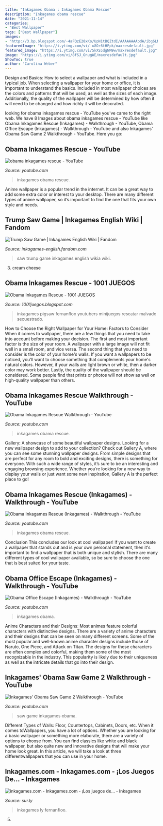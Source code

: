 ```yaml
---
title: "Inkagames Obama : Inkagames Obama Rescue"
description: "Inkagames obama rescue"
date: "2021-11-14"
categories:
- "Best Wallpaper"
tags: ["Best Wallpaper"]
images:
- "http://3.bp.blogspot.com/-4aFQzE28xKo/UpN1tBQZtdI/AAAAAAAAbdA/ibg6LNkzDkU/s1600/obama-inkagames-rescue.jpg"
featuredImage: "https://i.ytimg.com/vi/-u8Or6tHPpk/maxresdefault.jpg"
featured_image: "https://i.ytimg.com/vi/5kXS5dgNM9w/maxresdefault.jpg"
image: "https://i.ytimg.com/vi/8fSJ_OnugWE/maxresdefault.jpg"
ShowToc: true
author: "Carolina Weber"
---
```



Design and Basics: How to select a wallpaper and what is included in a typical job.
When selecting a wallpaper for your home or office, it is important to understand the basics. Included in most wallpaper choices are the colors and patterns that will be used, as well as the sizes of each image. Additionally, the quality of the wallpaper will be determined by how often it will need to be changed and how richly it will be decorated.

	

		
looking for obama inkagames rescue - YouTube you've came to the right web. We have 8 Images about obama inkagames rescue - YouTube like Obama Inkagames Rescue (Inkagames) - Walkthrough - YouTube, Obama Office Escape (Inkagames) - Walkthrough - YouTube and also Inkagames&#039; Obama Saw Game 2 Walkthrough - YouTube. Here you go:
		
    
## Obama Inkagames Rescue - YouTube

<img loading=lazy src="https://i.ytimg.com/vi/-u8Or6tHPpk/maxresdefault.jpg" onerror="this.onerror=null;this.src='https://tse1.mm.bing.net/th?id=OIP.2570oE7MtIN58YMrKpospgHaEK&amp;pid=15.1';" alt="obama inkagames rescue - YouTube">

_Source: youtube.com_

>inkagames obama rescue. 

	

Anime wallpaper is a popular trend in the internet. It can be a great way to add some extra color or interest to your desktop. There are many different types of anime wallpaper, so it’s important to find the one that fits your own style and needs.

    
## Trump Saw Game | Inkagames English Wiki | Fandom

<img loading=lazy src="https://static.wikia.nocookie.net/inkagames-english/images/0/0a/Trump_Saw%2C_trailer.jpg/revision/latest?cb=20180107130504" onerror="this.onerror=null;this.src='https://tse2.mm.bing.net/th?id=OIP.nuymkCMX7VhWFuHL_xdtSAHaEP&amp;pid=15.1';" alt="Trump Saw Game | Inkagames English Wiki | Fandom">

_Source: inkagames-english.fandom.com_

>saw trump game inkagames english wikia wiki. 

	

3. cream cheese 

    
## Obama Inkagames Rescue - 1001 JUEGOS

<img loading=lazy src="http://3.bp.blogspot.com/-4aFQzE28xKo/UpN1tBQZtdI/AAAAAAAAbdA/ibg6LNkzDkU/s1600/obama-inkagames-rescue.jpg" onerror="this.onerror=null;this.src='https://tse4.mm.bing.net/th?id=OIP.Lpgt-4m-ZMyMqsYMaqPHBwAAAA&amp;pid=15.1';" alt="Obama Inkagames Rescue - 1001 JUEGOS">

_Source: 1001juegos.blogspot.com_

>inkagames pigsaw fernanfloo youtubers minijuegos rescatar malvado secuestrado. 

	

How to Choose the Right Wallpaper for Your Home: Factors to Consider
When it comes to wallpaper, there are a few things that you need to take into account before making your decision. The first and most important factor is the size of your room. A wallpaper with a large image will not fit well in a small room, and vice versa. 
The second thing that you need to consider is the color of your home's walls. If you want a wallpapers to be noticed, you'll want to choose something that complements your home's natural colors. However, if your walls are light brown or white, then a darker color may work better. 
Lastly, the quality of the wallpaper should be considered. Some people find that prints or photos will not show as well on high-quality wallpaper than others.

    
## Obama Inkagames Rescue Walkthrough - YouTube

<img loading=lazy src="https://i.ytimg.com/vi/5kXS5dgNM9w/maxresdefault.jpg" onerror="this.onerror=null;this.src='https://tse4.mm.bing.net/th?id=OIP.eTBYg0L2YXF4Pu_Ybh7hdAHaEK&amp;pid=15.1';" alt="Obama Inkagames Rescue Walkthrough - YouTube">

_Source: youtube.com_

>inkagames obama rescue. 

	

Gallery: A showcase of some beautiful wallpaper designs.
Looking for a new wallpaper design to add to your collection? Check out Gallery A, where you can see some stunning wallpaper designs. From simple designs that are perfect for any room to bold and exciting designs, there is something for everyone. With such a wide range of styles, it’s sure to be an interesting and engaging browsing experience. Whether you’re looking for a new way to display your walls or just want some new inspiration, Gallery A is the perfect place to go!





	
	
    
## Obama Inkagames Rescue (Inkagames) - Walkthrough - YouTube

<img loading=lazy src="https://i.ytimg.com/vi/3eWdLxPlUVc/maxresdefault.jpg" onerror="this.onerror=null;this.src='https://tse3.mm.bing.net/th?id=OIP.xUPlfKDWj1xJjcb3jpNFfAHaEK&amp;pid=15.1';" alt="Obama Inkagames Rescue (Inkagames) - Walkthrough - YouTube">

_Source: youtube.com_

>inkagames obama rescue. 

	

Conclusion
This concludes our look at cool wallpaper! If you want to create a wallpaper that stands out and is your own personal statement, then it's important to find a wallpaper that is both unique and stylish. There are many different types of cool wallpaper available, so be sure to choose the one that is best suited for your taste.

    
## Obama Office Escape (Inkagames) - Walkthrough - YouTube

<img loading=lazy src="https://i.ytimg.com/vi/-PJ9-O50w7E/maxresdefault.jpg" onerror="this.onerror=null;this.src='https://tse3.mm.bing.net/th?id=OIP.hhRjSPL4IFpxr6gCBqCB4wHaEK&amp;pid=15.1';" alt="Obama Office Escape (Inkagames) - Walkthrough - YouTube">

_Source: youtube.com_

>inkagames obama. 

	

Anime Characters and their Designs: Most animes feature colorful characters with distinctive designs.
There are a variety of anime characters and their designs that can be seen on many different screens. Some of the most popular and well-known anime character designs include those of Naruto, One Piece, and Attack on Titan. The designs for these characters are often complex and colorful, making them some of the most recognizable in the industry. This popularity is likely due to their uniqueness as well as the intricate details that go into their design.

    
## Inkagames&#039; Obama Saw Game 2 Walkthrough - YouTube

<img loading=lazy src="https://i.ytimg.com/vi/8fSJ_OnugWE/maxresdefault.jpg" onerror="this.onerror=null;this.src='https://tse4.mm.bing.net/th?id=OIP.p-oG9nkfZ6U4QPL1hiJ1wQHaEK&amp;pid=15.1';" alt="Inkagames&#039; Obama Saw Game 2 Walkthrough - YouTube">

_Source: youtube.com_

>saw game inkagames obama. 

	

Different Types of Walls: Floor, Countertops, Cabinets, Doors, etc.
When it comes toWallpapers, you have a lot of options. Whether you are looking for a basic wallpaper or something more elaborate, there are a variety of options to choose from. You can find classics like white and black wallpaper, but also quite new and innovative designs that will make your home look great. In this article, we will take a look at three differentwallpapers that you can use in your home.

    
## Inkagames.com - Inkagames.com - ¡Los Juegos De... - Inkagames

<img loading=lazy src="https://img.sur.ly/thumbnails/620x343/i/inkagames.com.png" onerror="this.onerror=null;this.src='https://tse4.mm.bing.net/th?id=OIP.MWK0HCF9ppq4zj78u6Q4ZQHaEG&amp;pid=15.1';" alt="inkagames.com - Inkagames.com - ¡Los juegos de... - Inkagames">

_Source: sur.ly_

>inkagames ly fernanfloo. 

	

5.

